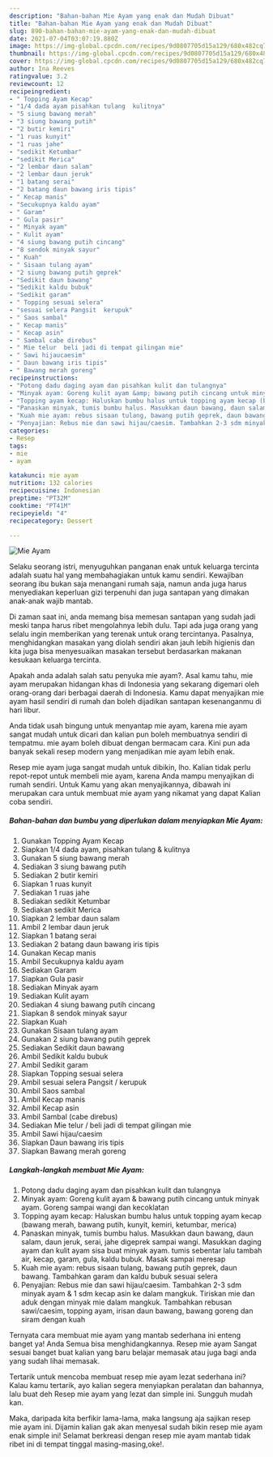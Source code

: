 ```yaml
---
description: "Bahan-bahan Mie Ayam yang enak dan Mudah Dibuat"
title: "Bahan-bahan Mie Ayam yang enak dan Mudah Dibuat"
slug: 890-bahan-bahan-mie-ayam-yang-enak-dan-mudah-dibuat
date: 2021-07-04T03:07:19.880Z
image: https://img-global.cpcdn.com/recipes/9d0807705d15a129/680x482cq70/mie-ayam-foto-resep-utama.jpg
thumbnail: https://img-global.cpcdn.com/recipes/9d0807705d15a129/680x482cq70/mie-ayam-foto-resep-utama.jpg
cover: https://img-global.cpcdn.com/recipes/9d0807705d15a129/680x482cq70/mie-ayam-foto-resep-utama.jpg
author: Ina Reeves
ratingvalue: 3.2
reviewcount: 12
recipeingredient:
- " Topping Ayam Kecap"
- "1/4 dada ayam pisahkan tulang  kulitnya"
- "5 siung bawang merah"
- "3 siung bawang putih"
- "2 butir kemiri"
- "1 ruas kunyit"
- "1 ruas jahe"
- "sedikit Ketumbar"
- "sedikit Merica"
- "2 lembar daun salam"
- "2 lembar daun jeruk"
- "1 batang serai"
- "2 batang daun bawang iris tipis"
- " Kecap manis"
- "Secukupnya kaldu ayam"
- " Garam"
- " Gula pasir"
- " Minyak ayam"
- " Kulit ayam"
- "4 siung bawang putih cincang"
- "8 sendok minyak sayur"
- " Kuah"
- " Sisaan tulang ayam"
- "2 siung bawang putih geprek"
- "Sedikit daun bawang"
- "Sedikit kaldu bubuk"
- "Sedikit garam"
- " Topping sesuai selera"
- "sesuai selera Pangsit  kerupuk"
- " Saos sambal"
- " Kecap manis"
- " Kecap asin"
- " Sambal cabe direbus"
- " Mie telur  beli jadi di tempat gilingan mie"
- " Sawi hijaucaesim"
- " Daun bawang iris tipis"
- " Bawang merah goreng"
recipeinstructions:
- "Potong dadu daging ayam dan pisahkan kulit dan tulangnya"
- "Minyak ayam: Goreng kulit ayam &amp; bawang putih cincang untuk minyak ayam. Goreng sampai wangi dan kecoklatan"
- "Topping ayam kecap: Haluskan bumbu halus untuk topping ayam kecap (bawang merah, bawang putih, kunyit, kemiri, ketumbar, merica)"
- "Panaskan minyak, tumis bumbu halus. Masukkan daun bawang, daun salam, daun jeruk, serai, jahe digeprek sampai wangi. Masukkan daging ayam dan kulit ayam sisa buat minyak ayam. tumis sebentar lalu tambah air, kecap, garam, gula, kaldu bubuk. Masak sampai meresap"
- "Kuah mie ayam: rebus sisaan tulang, bawang putih geprek, daun bawang. Tambahkan garam dan kaldu bubuk sesuai selera"
- "Penyajian: Rebus mie dan sawi hijau/caesim. Tambahkan 2-3 sdm minyak ayam &amp; 1 sdm kecap asin ke dalam mangkuk. Tiriskan mie dan aduk dengan minyak mie dalam mangkuk. Tambahkan rebusan sawi/caesim, topping ayam, irisan daun bawang, bawang goreng dan siram dengan kuah"
categories:
- Resep
tags:
- mie
- ayam

katakunci: mie ayam 
nutrition: 132 calories
recipecuisine: Indonesian
preptime: "PT32M"
cooktime: "PT41M"
recipeyield: "4"
recipecategory: Dessert

---
```



![Mie Ayam](https://img-global.cpcdn.com/recipes/9d0807705d15a129/680x482cq70/mie-ayam-foto-resep-utama.jpg)

Selaku seorang istri, menyuguhkan panganan enak untuk keluarga tercinta adalah suatu hal yang membahagiakan untuk kamu sendiri. Kewajiban seorang ibu bukan saja menangani rumah saja, namun anda juga harus menyediakan keperluan gizi terpenuhi dan juga santapan yang dimakan anak-anak wajib mantab.

Di zaman  saat ini, anda memang bisa memesan santapan yang sudah jadi meski tanpa harus ribet mengolahnya lebih dulu. Tapi ada juga orang yang selalu ingin memberikan yang terenak untuk orang tercintanya. Pasalnya, menghidangkan masakan yang diolah sendiri akan jauh lebih higienis dan kita juga bisa menyesuaikan masakan tersebut berdasarkan makanan kesukaan keluarga tercinta. 



Apakah anda adalah salah satu penyuka mie ayam?. Asal kamu tahu, mie ayam merupakan hidangan khas di Indonesia yang sekarang digemari oleh orang-orang dari berbagai daerah di Indonesia. Kamu dapat menyajikan mie ayam hasil sendiri di rumah dan boleh dijadikan santapan kesenanganmu di hari libur.

Anda tidak usah bingung untuk menyantap mie ayam, karena mie ayam sangat mudah untuk dicari dan kalian pun boleh membuatnya sendiri di tempatmu. mie ayam boleh dibuat dengan bermacam cara. Kini pun ada banyak sekali resep modern yang menjadikan mie ayam lebih enak.

Resep mie ayam juga sangat mudah untuk dibikin, lho. Kalian tidak perlu repot-repot untuk membeli mie ayam, karena Anda mampu menyajikan di rumah sendiri. Untuk Kamu yang akan menyajikannya, dibawah ini merupakan cara untuk membuat mie ayam yang nikamat yang dapat Kalian coba sendiri.

<!--inarticleads1-->

##### Bahan-bahan dan bumbu yang diperlukan dalam menyiapkan Mie Ayam:

1. Gunakan  Topping Ayam Kecap
1. Siapkan 1/4 dada ayam, pisahkan tulang &amp; kulitnya
1. Gunakan 5 siung bawang merah
1. Sediakan 3 siung bawang putih
1. Sediakan 2 butir kemiri
1. Siapkan 1 ruas kunyit
1. Sediakan 1 ruas jahe
1. Sediakan sedikit Ketumbar
1. Sediakan sedikit Merica
1. Siapkan 2 lembar daun salam
1. Ambil 2 lembar daun jeruk
1. Siapkan 1 batang serai
1. Sediakan 2 batang daun bawang iris tipis
1. Gunakan  Kecap manis
1. Ambil Secukupnya kaldu ayam
1. Sediakan  Garam
1. Siapkan  Gula pasir
1. Sediakan  Minyak ayam
1. Sediakan  Kulit ayam
1. Sediakan 4 siung bawang putih cincang
1. Siapkan 8 sendok minyak sayur
1. Siapkan  Kuah
1. Gunakan  Sisaan tulang ayam
1. Gunakan 2 siung bawang putih geprek
1. Sediakan Sedikit daun bawang
1. Ambil Sedikit kaldu bubuk
1. Ambil Sedikit garam
1. Siapkan  Topping sesuai selera
1. Ambil sesuai selera Pangsit / kerupuk
1. Ambil  Saos sambal
1. Ambil  Kecap manis
1. Ambil  Kecap asin
1. Ambil  Sambal (cabe direbus)
1. Sediakan  Mie telur / beli jadi di tempat gilingan mie
1. Ambil  Sawi hijau/caesim
1. Siapkan  Daun bawang iris tipis
1. Siapkan  Bawang merah goreng




<!--inarticleads2-->

##### Langkah-langkah membuat Mie Ayam:

1. Potong dadu daging ayam dan pisahkan kulit dan tulangnya
1. Minyak ayam: Goreng kulit ayam &amp; bawang putih cincang untuk minyak ayam. Goreng sampai wangi dan kecoklatan
1. Topping ayam kecap: Haluskan bumbu halus untuk topping ayam kecap (bawang merah, bawang putih, kunyit, kemiri, ketumbar, merica)
1. Panaskan minyak, tumis bumbu halus. Masukkan daun bawang, daun salam, daun jeruk, serai, jahe digeprek sampai wangi. Masukkan daging ayam dan kulit ayam sisa buat minyak ayam. tumis sebentar lalu tambah air, kecap, garam, gula, kaldu bubuk. Masak sampai meresap
1. Kuah mie ayam: rebus sisaan tulang, bawang putih geprek, daun bawang. Tambahkan garam dan kaldu bubuk sesuai selera
1. Penyajian: Rebus mie dan sawi hijau/caesim. Tambahkan 2-3 sdm minyak ayam &amp; 1 sdm kecap asin ke dalam mangkuk. Tiriskan mie dan aduk dengan minyak mie dalam mangkuk. Tambahkan rebusan sawi/caesim, topping ayam, irisan daun bawang, bawang goreng dan siram dengan kuah




Ternyata cara membuat mie ayam yang mantab sederhana ini enteng banget ya! Anda Semua bisa menghidangkannya. Resep mie ayam Sangat sesuai banget buat kalian yang baru belajar memasak atau juga bagi anda yang sudah lihai memasak.

Tertarik untuk mencoba membuat resep mie ayam lezat sederhana ini? Kalau kamu tertarik, ayo kalian segera menyiapkan peralatan dan bahannya, lalu buat deh Resep mie ayam yang lezat dan simple ini. Sungguh mudah kan. 

Maka, daripada kita berfikir lama-lama, maka langsung aja sajikan resep mie ayam ini. Dijamin kalian gak akan menyesal sudah bikin resep mie ayam enak simple ini! Selamat berkreasi dengan resep mie ayam mantab tidak ribet ini di tempat tinggal masing-masing,oke!.

